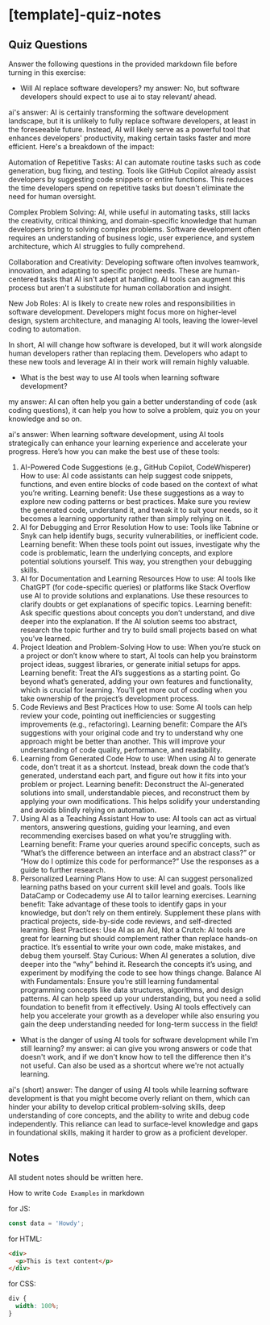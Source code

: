 # [template]-quiz-notes

## Quiz Questions

Answer the following questions in the provided markdown file before turning in this exercise:

- Will AI replace software developers?
  my answer: No, but software developers should expect to use ai to stay relevant/ ahead.

ai's answer: AI is certainly transforming the software development landscape, but it is unlikely to fully replace software developers, at least in the foreseeable future. Instead, AI will likely serve as a powerful tool that enhances developers' productivity, making certain tasks faster and more efficient. Here's a breakdown of the impact:

Automation of Repetitive Tasks: AI can automate routine tasks such as code generation, bug fixing, and testing. Tools like GitHub Copilot already assist developers by suggesting code snippets or entire functions. This reduces the time developers spend on repetitive tasks but doesn't eliminate the need for human oversight.

Complex Problem Solving: AI, while useful in automating tasks, still lacks the creativity, critical thinking, and domain-specific knowledge that human developers bring to solving complex problems. Software development often requires an understanding of business logic, user experience, and system architecture, which AI struggles to fully comprehend.

Collaboration and Creativity: Developing software often involves teamwork, innovation, and adapting to specific project needs. These are human-centered tasks that AI isn't adept at handling. AI tools can augment this process but aren't a substitute for human collaboration and insight.

New Job Roles: AI is likely to create new roles and responsibilities in software development. Developers might focus more on higher-level design, system architecture, and managing AI tools, leaving the lower-level coding to automation.

In short, AI will change how software is developed, but it will work alongside human developers rather than replacing them. Developers who adapt to these new tools and leverage AI in their work will remain highly valuable.

- What is the best way to use AI tools when learning software development?

my answer: AI can often help you gain a better understanding of code (ask coding questions), it can help you how to solve a problem, quiz you on your knowledge and so on.

ai's answer: When learning software development, using AI tools strategically can enhance your learning experience and accelerate your progress. Here’s how you can make the best use of these tools:

1. AI-Powered Code Suggestions (e.g., GitHub Copilot, CodeWhisperer)
   How to use: AI code assistants can help suggest code snippets, functions, and even entire blocks of code based on the context of what you’re writing.
   Learning benefit: Use these suggestions as a way to explore new coding patterns or best practices. Make sure you review the generated code, understand it, and tweak it to suit your needs, so it becomes a learning opportunity rather than simply relying on it.
2. AI for Debugging and Error Resolution
   How to use: Tools like Tabnine or Snyk can help identify bugs, security vulnerabilities, or inefficient code.
   Learning benefit: When these tools point out issues, investigate why the code is problematic, learn the underlying concepts, and explore potential solutions yourself. This way, you strengthen your debugging skills.
3. AI for Documentation and Learning Resources
   How to use: AI tools like ChatGPT (for code-specific queries) or platforms like Stack Overflow use AI to provide solutions and explanations. Use these resources to clarify doubts or get explanations of specific topics.
   Learning benefit: Ask specific questions about concepts you don’t understand, and dive deeper into the explanation. If the AI solution seems too abstract, research the topic further and try to build small projects based on what you’ve learned.
4. Project Ideation and Problem-Solving
   How to use: When you’re stuck on a project or don’t know where to start, AI tools can help you brainstorm project ideas, suggest libraries, or generate initial setups for apps.
   Learning benefit: Treat the AI’s suggestions as a starting point. Go beyond what’s generated, adding your own features and functionality, which is crucial for learning. You'll get more out of coding when you take ownership of the project’s development process.
5. Code Reviews and Best Practices
   How to use: Some AI tools can help review your code, pointing out inefficiencies or suggesting improvements (e.g., refactoring).
   Learning benefit: Compare the AI’s suggestions with your original code and try to understand why one approach might be better than another. This will improve your understanding of code quality, performance, and readability.
6. Learning from Generated Code
   How to use: When using AI to generate code, don’t treat it as a shortcut. Instead, break down the code that’s generated, understand each part, and figure out how it fits into your problem or project.
   Learning benefit: Deconstruct the AI-generated solutions into small, understandable pieces, and reconstruct them by applying your own modifications. This helps solidify your understanding and avoids blindly relying on automation.
7. Using AI as a Teaching Assistant
   How to use: AI tools can act as virtual mentors, answering questions, guiding your learning, and even recommending exercises based on what you’re struggling with.
   Learning benefit: Frame your queries around specific concepts, such as “What’s the difference between an interface and an abstract class?” or “How do I optimize this code for performance?” Use the responses as a guide to further research.
8. Personalized Learning Plans
   How to use: AI can suggest personalized learning paths based on your current skill level and goals. Tools like DataCamp or Codecademy use AI to tailor learning exercises.
   Learning benefit: Take advantage of these tools to identify gaps in your knowledge, but don’t rely on them entirely. Supplement these plans with practical projects, side-by-side code reviews, and self-directed learning.
   Best Practices:
   Use AI as an Aid, Not a Crutch: AI tools are great for learning but should complement rather than replace hands-on practice. It’s essential to write your own code, make mistakes, and debug them yourself.
   Stay Curious: When AI generates a solution, dive deeper into the “why” behind it. Research the concepts it’s using, and experiment by modifying the code to see how things change.
   Balance AI with Fundamentals: Ensure you’re still learning fundamental programming concepts like data structures, algorithms, and design patterns. AI can help speed up your understanding, but you need a solid foundation to benefit from it effectively.
   Using AI tools effectively can help you accelerate your growth as a developer while also ensuring you gain the deep understanding needed for long-term success in the field!

- What is the danger of using AI tools for software development while I'm still learning?
  my answer: ai can give you wrong answers or code that doesn't work, and if we don't know how to tell the difference then it's not useful. Can also be used as a shortcut where we're not actually learning.

ai's (short) answer: The danger of using AI tools while learning software development is that you might become overly reliant on them, which can hinder your ability to develop critical problem-solving skills, deep understanding of core concepts, and the ability to write and debug code independently. This reliance can lead to surface-level knowledge and gaps in foundational skills, making it harder to grow as a proficient developer.

## Notes

All student notes should be written here.

How to write `Code Examples` in markdown

for JS:

```js
const data = 'Howdy';
```

for HTML:

```html
<div>
  <p>This is text content</p>
</div>
```

for CSS:

```css
div {
  width: 100%;
}
```
